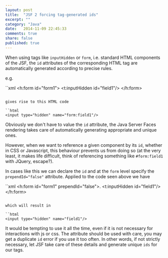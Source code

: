 ```yaml
---
layout: post
title:  "JSF 2 forcing tag-generated ids"
excerpt: ""
category: "Java"
date:   2014-11-09 22:45:33
comments: true
share: false
published: true
---
```


When using tags like `inputHidden` or `form`, i.e. standard HTML components of the JSF, the `id` attributes of the corresponding 
HTML tag are automatically generated according to precise rules.

e.g.

``xml
<h:form id="form1">
   <t:inputHidden id="field1"/>
</h:form>
```

gives rise to this HTML code

``html
<input type="hidden" name="form:field1"/>
```

Obviously we don't have to value the `id` attribute, the Java Server Faces rendering takes care of automatically generating appropriate and unique ones.

However, when we want to reference a given component by its `id`, whether in CSS or Javascript, this behaviour prevents us from doing so (at the very least, it makes life difficult, think of referencing something like `#form:field1` with JQuery, escape?).

In cases like this we can declare the `id` and at the `form` level specify the `prependId="false"` attribute. Applied to the code seen above we have

``xml
<h:form id="form1" prependId="false">.
   <t:inputHidden id="field1"/>
</h:form>
```

which will result in 

``html
<input type="hidden" name="field1"/>
```


It would be tempting to use it all the time, even if it is not necessary for interactions with js or css. The attribute should be used with care, you may get a duplicate `id` error if you use it too often. In other words, if not strictly necessary, let JSF take care of these details and generate unique `ids` for our tags.